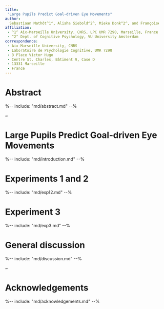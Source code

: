 ```yaml
---
title:
 "Large Pupils Predict Goal-driven Eye Movements"
author:
  Sebastiaan Mathôt^1^, Alisha Siebold^2^, Mieke Donk^2^, and Françoise Vitu^1^
affiliation:
 - ^1^ Aix-Marseille University, CNRS, LPC UMR 7290, Marseille, France
 - ^2^ Dept. of Cognitive Psychology, VU University Amsterdam
correspondence:
 - Aix-Marseille University, CNRS
 - Laboratoire de Psychologie Cognitive, UMR 7290
 - 3 Place Victor Hugo
 - Centre St. Charles, Bâtiment 9, Case D
 - 13331 Marseille
 - France
---
```


# Abstract

%-- include: "md/abstract.md" --%

~

# Large Pupils Predict Goal-driven Eye Movements

%-- include: "md/introduction.md" --%

# Experiments 1 and 2

%-- include: "md/exp12.md" --%

# Experiment 3

%-- include: "md/exp3.md" --%

# General discussion

%-- include: "md/discussion.md" --%

~

# Acknowledgements

%-- include: "md/acknowledgements.md" --%
